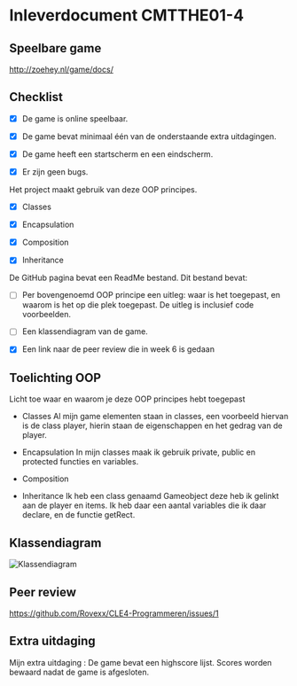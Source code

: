 # Inleverdocument CMTTHE01-4


## Speelbare game

http://zoehey.nl/game/docs/

## Checklist

- [x] De game is online speelbaar. 

- [x] De game bevat minimaal één van de onderstaande extra uitdagingen. 

- [x] De game heeft een startscherm en een eindscherm. 

- [x] Er zijn geen bugs. 

Het project maakt gebruik van deze OOP principes. 

- [x] Classes 

- [x] Encapsulation 

- [x] Composition 

- [x] Inheritance 

De GitHub pagina bevat een ReadMe bestand. Dit bestand bevat: 

- [ ] Per bovengenoemd OOP principe een uitleg: waar is het toegepast, en waarom is het op die plek toegepast. De uitleg is inclusief code voorbeelden. 

- [ ] Een klassendiagram van de game. 

- [x] Een link naar de peer review die in week 6 is gedaan

## Toelichting OOP 

Licht toe waar en waarom je deze OOP principes hebt toegepast

- Classes
    Al mijn game elementen staan in classes, een voorbeeld hiervan is de class player, hierin staan de eigenschappen en het gedrag van de player.
    
- Encapsulation 
    In mijn classes maak ik gebruik private, public en protected functies en variables.

- Composition


- Inheritance
    Ik heb een class genaamd Gameobject deze heb ik gelinkt aan de player en items. Ik heb daar een aantal variables die ik daar declare, en de functie getRect.

## Klassendiagram

![Klassendiagram](http://url/to/img.png)

## Peer review

https://github.com/Rovexx/CLE4-Programmeren/issues/1

## Extra uitdaging

Mijn extra uitdaging : De game bevat een highscore lijst. Scores worden bewaard nadat de game is afgesloten.

